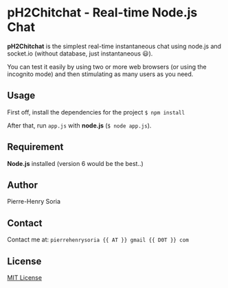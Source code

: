 # pH2Chitchat - Real-time Node.js Chat

**pH2Chitchat** is the simplest real-time instantaneous chat using node.js and socket.io (without database, just instantaneous :smiley:).

You can test it easily by using two or more web browsers (or using the incognito mode) and then stimulating as many users as you need.


## Usage
First off, install the dependencies for the project `$ npm install`

After that, run `app.js` with **node.js** (`$ node app.js`).


## Requirement

**Node.js** installed (version 6 would be the best..)


## Author

Pierre-Henry Soria


## Contact

Contact me at: `pierrehenrysoria {{ AT }} gmail {{ D0T }} com`


## License

[MIT License](http://opensource.org/licenses/mit-license.php)
